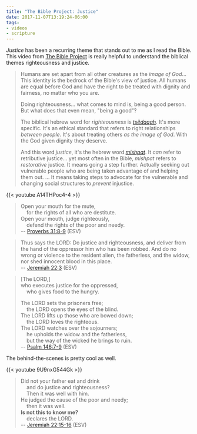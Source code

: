 ```yaml
---
title: "The Bible Project: Justice"
date: 2017-11-07T13:19:24-06:00
tags:
- videos
- scripture
---
```


_Justice_ has been a recurring theme that stands out to me as I read the Bible. This video from [The Bible Project](https://thebibleproject.com/) is really helpful to understand the biblical themes righteousness and justice.

> Humans are set apart from all other creatures as the _image of God_... This identity is the bedrock of the Bible's view of justice. All humans are equal before God and have the right to be treated with dignity and fairness, no matter who you are.
>
> Doing righteousness... what comes to mind is, being a good person. But what does that even mean, "being a good"?
>
> The biblical hebrew word for _righteousness_ is [_tsĕdaqah_](https://www.blueletterbible.org/lang/lexicon/lexicon.cfm?strongs=H6666). It's more specific. It's an ethical standard that refers to right relationships _between people_. It's about treating others _as the image of God_. With the God given dignity they deserve.
>
> And this word _justice_, it's the hebrew word [_mishpat_](https://www.blueletterbible.org/lang/lexicon/lexicon.cfm?t=nasb&strongs=h4941). It _can_ refer to retributive justice... yet most often in the Bible, _mishpat_ refers to _restorative_ justice. It means going a step further. Actually seeking out vulnerable people who are being taken advantage of and helping them out. ... It means taking steps to advocate for the vulnerable and changing social structures to _prevent_ injustice.

{{< youtube A14THPoc4-4 >}}

> Open your mouth for the mute,  
> &nbsp;&nbsp;&nbsp;&nbsp;for the rights of all who are destitute.  
> Open your mouth, judge righteously,  
> &nbsp;&nbsp;&nbsp;&nbsp;defend the rights of the poor and needy.  
> -- [Proverbs 31:8-9](https://www.esv.org/Proverbs+31:8/) (ESV)

> Thus says the LORD: Do justice and righteousness, and deliver from the hand of the oppressor him who has been robbed. And do no wrong or violence to the resident alien, the fatherless, and the widow, nor shed innocent blood in this place.  
> -- [Jeremiah 22:3](https://www.esv.org/Jeremiah+22:3/) (ESV)

> [The LORD,]  
> who executes justice for the oppressed,  
> &nbsp;&nbsp;&nbsp;&nbsp;who gives food to the hungry.
>
> The LORD sets the prisoners free;  
> &nbsp;&nbsp;&nbsp;&nbsp;the LORD opens the eyes of the blind.  
> The LORD lifts up those who are bowed down;  
> &nbsp;&nbsp;&nbsp;&nbsp;the LORD loves the righteous.  
> The LORD watches over the sojourners;  
> &nbsp;&nbsp;&nbsp;&nbsp;he upholds the widow and the fatherless,  
> &nbsp;&nbsp;&nbsp;&nbsp;but the way of the wicked he brings to ruin.  
> -- [Psalm 146:7-9](https://www.esv.org/Psalm+146:7/) (ESV)

The behind-the-scenes is pretty cool as well.

{{< youtube 9U9nxG544Gk >}}

> Did not your father eat and drink  
> &nbsp;&nbsp;&nbsp;&nbsp;and do justice and righteousness?  
> &nbsp;&nbsp;&nbsp;&nbsp;Then it was well with him.  
> He judged the cause of the poor and needy;  
> &nbsp;&nbsp;&nbsp;&nbsp;then it was well.  
> **Is not this to know me?**  
> &nbsp;&nbsp;&nbsp;&nbsp;declares the LORD.  
> -- [Jeremiah 22:15-16](https://www.esv.org/Jeremiah+22:15/) (ESV)